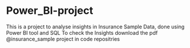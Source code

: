 # Power_BI-project
This is a project to analyse insights in Insurance Sample Data, done using Power BI tool and SQL
To check the Insights download the pdf @insurance_sample project in code repositries
